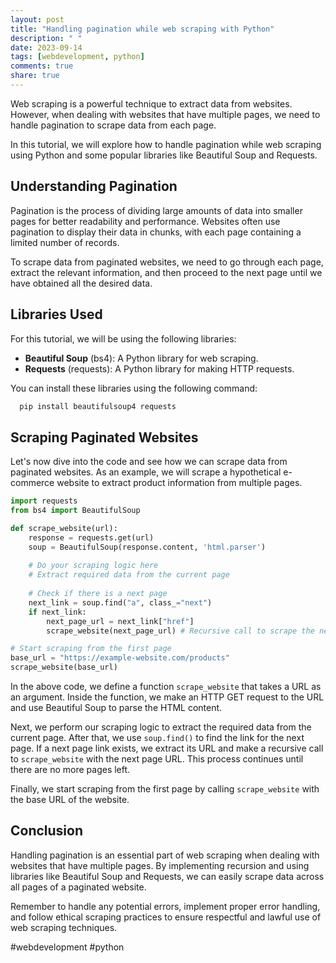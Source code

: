 ```yaml
---
layout: post
title: "Handling pagination while web scraping with Python"
description: " "
date: 2023-09-14
tags: [webdevelopment, python]
comments: true
share: true
---
```


Web scraping is a powerful technique to extract data from websites. However, when dealing with websites that have multiple pages, we need to handle pagination to scrape data from each page.

In this tutorial, we will explore how to handle pagination while web scraping using Python and some popular libraries like Beautiful Soup and Requests.

## Understanding Pagination

Pagination is the process of dividing large amounts of data into smaller pages for better readability and performance. Websites often use pagination to display their data in chunks, with each page containing a limited number of records.

To scrape data from paginated websites, we need to go through each page, extract the relevant information, and then proceed to the next page until we have obtained all the desired data.

## Libraries Used

For this tutorial, we will be using the following libraries:

- **Beautiful Soup** (bs4): A Python library for web scraping.
- **Requests** (requests): A Python library for making HTTP requests.

You can install these libraries using the following command:

```python
  pip install beautifulsoup4 requests
```

## Scraping Paginated Websites

Let's now dive into the code and see how we can scrape data from paginated websites. As an example, we will scrape a hypothetical e-commerce website to extract product information from multiple pages.

```python
import requests
from bs4 import BeautifulSoup

def scrape_website(url):
    response = requests.get(url)
    soup = BeautifulSoup(response.content, 'html.parser')
    
    # Do your scraping logic here
    # Extract required data from the current page
    
    # Check if there is a next page
    next_link = soup.find("a", class_="next")
    if next_link:
        next_page_url = next_link["href"]
        scrape_website(next_page_url) # Recursive call to scrape the next page

# Start scraping from the first page
base_url = "https://example-website.com/products"
scrape_website(base_url)
```

In the above code, we define a function `scrape_website` that takes a URL as an argument. Inside the function, we make an HTTP GET request to the URL and use Beautiful Soup to parse the HTML content.

Next, we perform our scraping logic to extract the required data from the current page. After that, we use `soup.find()` to find the link for the next page. If a next page link exists, we extract its URL and make a recursive call to `scrape_website` with the next page URL. This process continues until there are no more pages left.

Finally, we start scraping from the first page by calling `scrape_website` with the base URL of the website.

## Conclusion

Handling pagination is an essential part of web scraping when dealing with websites that have multiple pages. By implementing recursion and using libraries like Beautiful Soup and Requests, we can easily scrape data across all pages of a paginated website.

Remember to handle any potential errors, implement proper error handling, and follow ethical scraping practices to ensure respectful and lawful use of web scraping techniques.

#webdevelopment #python
